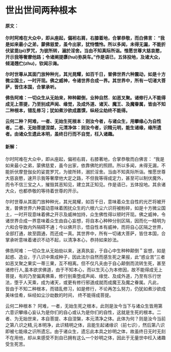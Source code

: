 # 世出世间两种根本

#### 原文：

**尔时阿难在大众中，即从座起，偏袒右肩，右膝着地，合掌恭敬，而白佛言： “我是如来最小之弟，蒙佛慈爱，虽今出家，犹恃憍怜。所以多闻，未得无漏，不能折伏娑毘(pi)罗咒，为彼所转，溺於淫舍。当由不知真际所诣。惟愿世尊大慈哀愍，开示我等奢摩他路；令诸阐提隳(hui)弥戾车。”作是语已，五体投地，及诸大众，倾渴翘伫(zhu)，钦闻示诲。**

**尔时世尊从其面门放种种光，其光晃耀，如百千日，普佛世界六种震动，如是十方微尘国土，一时开现。佛之威神，令诸世界合成一界。其世界中，所有一切渚大菩萨，皆住本国，合掌承听。**

**佛告阿难：一切众生从无始来，种种颠倒，业种自然．如恶叉聚。诸修行人不能得成无上菩提，乃至别成声闻、缘觉，及成外道、诸天、魔王、及魔眷属，皆由不知二种根本，错乱修习；犹如煮沙欲成嘉馔，纵经尘劫终不能得。**

**云何二种？阿难，一者、无始生死根本：则汝今者，与诸众生，用攀缘心为自性者。二者、无始菩提涅桀，元清净体：则汝今者，识精元明，能生诸缘，缘所遗者。由诸众生遗此本明，虽终日行而不自觉，枉入诸趣。**

#### 新解：

尔时阿难在大众中，即从座起，偏袒右肩，右膝著地，合掌恭敬而白佛言： “我是如来最小之弟，蒙佛慈爱，虽今出家，依靠佛陀的照顾。所以多闻，未得无漏，不能折伏摩登伽女的娑毘罗咒，为彼所转，溺於淫舍。当由不知真际所诣。惟愿世尊大慈哀愍，速开示我等奢摩他大定之路，不但我等得成定力，甚至可以制伏魔外，而令不信三宝之人，摧毁其恶知见，建立其正知见。作是语已，五体投地。其余诸大众，也都恭敬的等待着世尊的开示。

尔时世尊从其面门放种种光，其光晃耀，如百千日，意味着众生自性的光芒将被开发，普佛世界六种震动意味着困扰众生的六根六尘六识将被粉碎，如是十方微尘国土，一时开现意味着佛之开示及威神加持，众生佛性得以顿时开现。佛之威神，令诸世界合成一界意味着众生由自心妄想，将自本心种种分别区隔，因而化一精明为六和合导致内外隔碍不通；今以佛开示，悟自性本有威神，而将自心区隔之世界，全部打通，故至圆通，而还成一真。其世界中，所有一切诸大菩萨，皆住本国，合掌承听意味着诸识不动不起，以清净本心，恭持如来妙法。

佛告阿难：一切众生从无始劫以来，迷真执妄，于自心中生种种颠倒＂妄想，如是起惑、造业，于八识中熏成种子，因此法尔自然而感生死之果报，此“惑业苦”三者如恶叉聚之果实一蒂三果，互不相离。但不仅凡夫由于自心颠倒而流转生死，甚至诸修行人,虽本欲求佛道，由于不知本心，而以生灭心为本修因，故不能得成无上菩提，有的乃至偏离佛乘，修行别乘堕成声闻、缘觉、及成外道，乃至有乐行世法，堕于人天乘，成为诸天，或更有修行邪道成就而成魔王及魔之眷属。凡此， 皆由于不知二种根本，而错乱修习，如是修行，不论再怎么努力，仍犹如煮沙欲成美味佳肴，纵经如尘沙劫数的时间， 终不能得成菩提。

云何二种根本？ 阿难，一者，无始生死之根本，此则是汝今当下与诸众生皆用第六意识攀缘心妄认为是你们的自心或认为是你们的自性，这就是生死的根本。二者、为无始世来，本自菩提、本自涅槃，本元清净之体。此体为何？则是汝今当前之第八识之精,元本明净，此识精明之体，且能生起诸缘识（前七识），然后第八识即被七能缘之识所遗忘。由于诸众生，遗忘此本具之妙明之体，故虽终日无时无刻不在用他，却从来感受不到自已拥有这么一个妙明之体，因此于无量世中枉入诸趣受生死苦。
